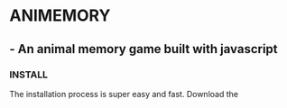 #   ANIMEMORY

## - An animal memory game built with javascript


### **INSTALL**

The installation process is super easy and fast. Download the 
